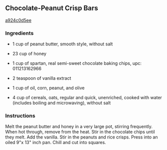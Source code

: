 ## Chocolate-Peanut Crisp Bars

[a924c0d5ee](http://www.food.com/recipe/chocolate-peanut-crisp-bars-74371)

### Ingredients

 - 1 cup of peanut butter, smooth style, without salt

 - 23 cup of honey

 - 1 cup of spartan, real semi-sweet chocolate baking chips, upc: 011213162966

 - 2 teaspoon of vanilla extract

 - 1 cup of oil, corn, peanut, and olive

 - 4 cup of cereals, oats, regular and quick, unenriched, cooked with water (includes boiling and microwaving), without salt

### Instructions

Melt the peanut butter and honey in a very large pot, stirring frequently. When hot through, remove from the heat. Stir in the chocolate chips until they melt. Add the vanilla. Stir in the peanuts and rice crisps. Press into an oiled 9"x 13" inch pan. Chill and cut into squares.